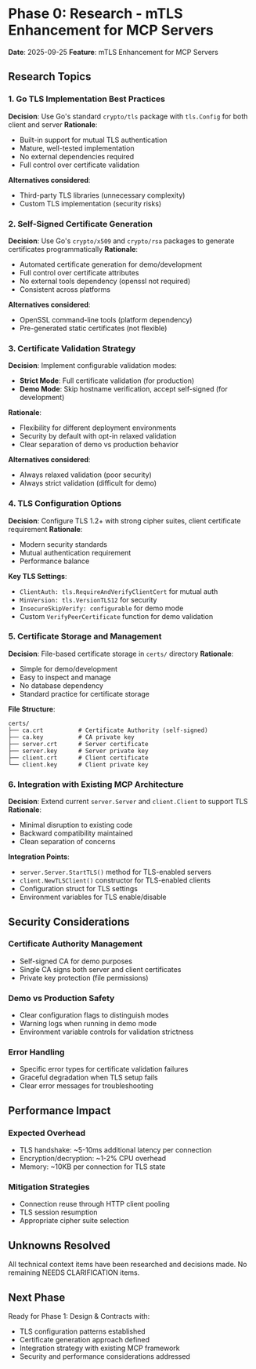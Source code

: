 # Phase 0: Research - mTLS Enhancement for MCP Servers

**Date**: 2025-09-25
**Feature**: mTLS Enhancement for MCP Servers

## Research Topics

### 1. Go TLS Implementation Best Practices

**Decision**: Use Go's standard `crypto/tls` package with `tls.Config` for both client and server
**Rationale**:
- Built-in support for mutual TLS authentication
- Mature, well-tested implementation
- No external dependencies required
- Full control over certificate validation

**Alternatives considered**:
- Third-party TLS libraries (unnecessary complexity)
- Custom TLS implementation (security risks)

### 2. Self-Signed Certificate Generation

**Decision**: Use Go's `crypto/x509` and `crypto/rsa` packages to generate certificates programmatically
**Rationale**:
- Automated certificate generation for demo/development
- Full control over certificate attributes
- No external tools dependency (openssl not required)
- Consistent across platforms

**Alternatives considered**:
- OpenSSL command-line tools (platform dependency)
- Pre-generated static certificates (not flexible)

### 3. Certificate Validation Strategy

**Decision**: Implement configurable validation modes:
- **Strict Mode**: Full certificate validation (for production)
- **Demo Mode**: Skip hostname verification, accept self-signed (for development)

**Rationale**:
- Flexibility for different deployment environments
- Security by default with opt-in relaxed validation
- Clear separation of demo vs production behavior

**Alternatives considered**:
- Always relaxed validation (poor security)
- Always strict validation (difficult for demo)

### 4. TLS Configuration Options

**Decision**: Configure TLS 1.2+ with strong cipher suites, client certificate requirement
**Rationale**:
- Modern security standards
- Mutual authentication requirement
- Performance balance

**Key TLS Settings**:
- `ClientAuth: tls.RequireAndVerifyClientCert` for mutual auth
- `MinVersion: tls.VersionTLS12` for security
- `InsecureSkipVerify: configurable` for demo mode
- Custom `VerifyPeerCertificate` function for demo validation

### 5. Certificate Storage and Management

**Decision**: File-based certificate storage in `certs/` directory
**Rationale**:
- Simple for demo/development
- Easy to inspect and manage
- No database dependency
- Standard practice for certificate storage

**File Structure**:
```
certs/
├── ca.crt          # Certificate Authority (self-signed)
├── ca.key          # CA private key
├── server.crt      # Server certificate
├── server.key      # Server private key
├── client.crt      # Client certificate
└── client.key      # Client private key
```

### 6. Integration with Existing MCP Architecture

**Decision**: Extend current `server.Server` and `client.Client` to support TLS
**Rationale**:
- Minimal disruption to existing code
- Backward compatibility maintained
- Clean separation of concerns

**Integration Points**:
- `server.Server.StartTLS()` method for TLS-enabled servers
- `client.NewTLSClient()` constructor for TLS-enabled clients
- Configuration struct for TLS settings
- Environment variables for TLS enable/disable

## Security Considerations

### Certificate Authority Management
- Self-signed CA for demo purposes
- Single CA signs both server and client certificates
- Private key protection (file permissions)

### Demo vs Production Safety
- Clear configuration flags to distinguish modes
- Warning logs when running in demo mode
- Environment variable controls for validation strictness

### Error Handling
- Specific error types for certificate validation failures
- Graceful degradation when TLS setup fails
- Clear error messages for troubleshooting

## Performance Impact

### Expected Overhead
- TLS handshake: ~5-10ms additional latency per connection
- Encryption/decryption: ~1-2% CPU overhead
- Memory: ~10KB per connection for TLS state

### Mitigation Strategies
- Connection reuse through HTTP client pooling
- TLS session resumption
- Appropriate cipher suite selection

## Unknowns Resolved

All technical context items have been researched and decisions made. No remaining NEEDS CLARIFICATION items.

## Next Phase

Ready for Phase 1: Design & Contracts with:
- TLS configuration patterns established
- Certificate generation approach defined
- Integration strategy with existing MCP framework
- Security and performance considerations addressed